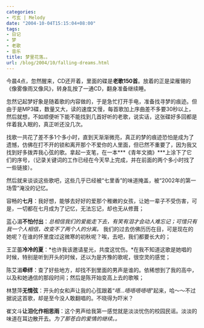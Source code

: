 ```yaml
---
categories:
- 弓玄 | Melody
date: "2004-10-04T15:15:04+08:00"
tags:
- 日记
- 梦
- 老歌
- 音乐
title: 梦里花落。。
url: /blog/2004/10/falling-dreams.html
---
```

今晨4点，忽然醒来，CD还开着，里面的碟是**老歌150首**。放着的正是梁雁翎的《像雾像雨又像风》，转身乱按了一通CD，翻身准备继续睡。

忽然记起梦好象是随着歌的内容做的，于是急忙打开手电，准备找寻梦的痕迹。但由于是MP3碟，数量又大，读的速度又慢，每首歌加上序曲差不多要30秒以上，然后就想，不如顺便听下能不能找到几首好听的老歌，说实话，这张碟好多回都是伴着我入眠的，真正听还没几次。

找歌一共花了差不多1个多小时，直到天渐渐微亮，真正的梦的痕迹恐怕是成为了遗憾，仿佛在打不开的锁和离开那个不爱你的人里面，但已然不重要了，因为我又找到好多拨弄我心弦的歌。拿起一支笔，在一本***《青年文摘》***上涂下了它们的序号，（记录关键词的工作已经在今天早上完成，并在前面的两个多小时找了一些链接）。

然后就来谈谈这些歌吧，这些几乎已经被“七里香”的味道掩盖，被“2002年的第一场雪”淹没的记忆。

<!--more-->

容畅的**七月**：我好想，能够去好好的爱那个稚嫩的女孩，让她一辈子不受伤害，可是，一切都在七月成为了记忆，无法忘记，却也无从修葺；

蓝心湄**不怕付出**：*总相信我们的爱能走下去，有笑有泪才会动人难忘记；可惜只有我一个人相信，改变不了两个人的分离。* 我们的过去仿佛历历在目，可是现在的她呢？在谁的怀里度过这微寒的初秋呢？唉，去吧，我们都要长大的；

王芷蕾**冷冷的夏**：*也许我该邀请星光，共度这忧伤。*在我不知道这歌是她唱的时候，特别是听到开头的时候，还以为是齐豫的歌呢，很空灵的感觉；

陈艾湄**牵绊**：查了好些地方，却找不到里面的男声是谁的。依稀想到了我的高中，以及和她通信的那段时间；然后是陈开始变高上去的歌喉；

林慧萍**无情弦**：开头的女和声让我的心弦跟着“*唔&#8230;唔唔唔唔唔*”起来，哈～～不过据说这首歌，却是至今没人敢翻唱的。不晓得为吓米？

崔文斗**让泪化作相思雨**：这个男声给我第一感觉就是淡淡忧伤的校园民谣。淡淡的味道在耳边散开去。*为了那苍白的爱情的继续。。*
